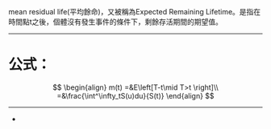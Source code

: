 mean residual life(平均餘命)，又被稱為Expected Remaining Lifetime。是指在時間點t之後，個體沒有發生事件的條件下，剩餘存活期間的期望值。
- - -
# 公式：
$$
\begin{align}
m(t)
=&E\left[T-t\mid T>t \right]\\
=&\frac{\int^\infty_tS(u)du}{S(t)}
\end{align}
$$
- - -
- 